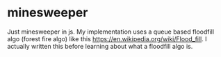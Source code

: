 # minesweeper
Just minesweeper in js.
My implementation uses a queue based floodfill algo (forest fire algo) like this https://en.wikipedia.org/wiki/Flood_fill.
I actually written this before learning about what a floodfill algo is.
